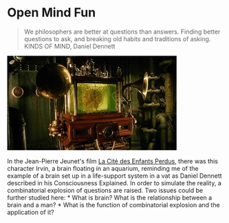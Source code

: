 # Open Mind Fun

>We philosophers are better at questions than answers.
>Finding better questions to ask, and breaking old habits and traditions of asking.     KINDS OF MIND, Daniel Dennett



![](u=1635070928,1971440415&fm=21&gp=0.jpg)

In the Jean-Pierre Jeunet's film [La Cité des Enfants Perdus](http://www.imdb.com/title/tt0112682/?ref_=nv_sr_1), there was this character Irvin, a brain floating in an aquarium, reminding me of the example of a brain set up in a life-support system in a vat as Daniel Dennett described in his Consciousness Explained. In order to simulate the reality, a combinatorial explosion of questions are raised.
Two issues could be further studied here:
* 
What is brain? What is the relationship between a brain and a man?
* 
What is the function of combinatorial explosion and the application of it?